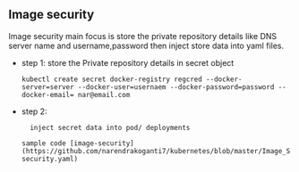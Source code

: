 ## Image security

Image security main focus is store the private repository details like DNS server name and username,password
then inject store data into yaml files.

* step 1:
          store the Private repository details in secret object
          
     `kubectl create secret docker-registry regcred --docker-server=server --docker-user=usernaem --docker-password=password --docker-email= nar@email.com`
 * step 2:
         
         inject secret data into pod/ deployments
         
       sample code [image-security](https://github.com/narendrakoganti7/kubernetes/blob/master/Image_Security/Image-security.yaml)